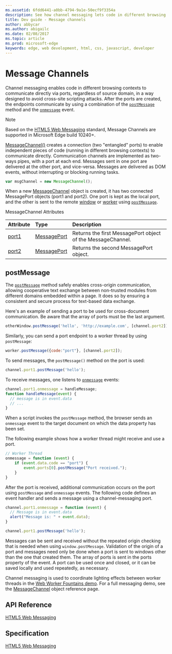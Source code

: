 ```yaml
---
ms.assetid: 6fdd6441-a0bb-4794-9a1e-50ecf9f3354a
description: See how channel messaging lets code in different browsing contexts communicate directly via ports in a way designed to avoid cross-site scripting attacks.
title: Dev guide - Message channels
author: abbycar
ms.author: abigailc
ms.date: 02/08/2017
ms.topic: article
ms.prod: microsoft-edge
keywords: edge, web development, html, css, javascript, developer
---
```


# Message Channels

Channel messaging enables code in different browsing contexts to communicate directly via ports, regardless of source domain, in a way designed to avoid cross-site scripting attacks. After the ports are created, the endpoints communicate by using a combination of the [`postMessage`](https://msdn.microsoft.com/library/jj160614.aspx) method and the [`onmessage`](http://go.microsoft.com/fwlink/p/?LinkID=128221) event.

> [!NOTE]
> Based on the [HTML5 Web Messaging](https://html.spec.whatwg.org/multipage/comms.html#channel-messaging) standard, Message Channels are supported in Microsoft Edge build 10240+.



[MessageChannel()](https://msdn.microsoft.com/library/hh772432.aspx) creates a connection (two "entangled" ports) to enable independent pieces of code (running in different browsing contexts) to communicate directly. Communication channels are implemented as two-ways pipes, with a port at each end. Messages sent in one port are delivered at the other port, and vice-versa. Messages are delivered as DOM events, without interrupting or blocking running tasks.

```Javascript
var msgChannel = new MessageChannel();
```

When a new [MessageChannel](https://msdn.microsoft.com/library/hh772432.aspx) object is created, it has two connected MessagePort objects (port1 and port2). One port is kept as the local port, and the other is sent to the remote [window](https://msdn.microsoft.com/library/ms535873.aspx) or [worker](https://msdn.microsoft.com/library/hh772807.aspx) using [`postMessage`](https://msdn.microsoft.com/library/jj160614.aspx).

MessageChannel Attributes

Attribute | Type | Description
:------------ | :------------- | :-------------
[port1](https://msdn.microsoft.com/library/hh772437.aspx) | [MessagePort](https://msdn.microsoft.com/library/hh772450.aspx) | Returns the first MessagePort object of the MessageChannel.
[port2](https://msdn.microsoft.com/library/hh772440.aspx) | [MessagePort](https://msdn.microsoft.com/library/hh772450.aspx) | Returns the second MessagePort object.

## postMessage

The [`postMessage`](https://msdn.microsoft.com/library/jj160614.aspx) method safely enables cross-origin communication, allowing cooperative text exchange between non-trusted modules from different domains embedded within a page. It does so by ensuring a consistent and secure process for text-based data exchange.

Here's an example of sending a port to be used for cross-document communication. Be aware that the array of ports must be the last argument.

```Javascript
otherWindow.postMessage('hello', 'http://example.com', [channel.port2]);
```
Similarly, you can send a port endpoint to a worker thread by using `postMessage`:

```Javascript
worker.postMessage({code:"port"}, [channel.port2]);
```

To send messages, the `postMessage()` method on the port is used:

```Javascript
channel.port1.postMessage('hello');
```

To receive messages, one listens to [`onmessage`](http://go.microsoft.com/fwlink/p/?LinkID=128221) events:

```Javascript
channel.port1.onmessage = handleMessage;
function handleMessage(event) {
  // message is in event.data
  // ...
}
```
When a script invokes the `postMessage` method, the browser sends an `onmessage` event to the target document on which the data property has been set.

The following example shows how a worker thread might receive and use a port.

```Javascript
// Worker Thread
onmessage = function (event) {
    if (event.data.code == "port") {
        event.ports[0].postMessage("Port received.");
    }
}
```
After the port is received, additional communication occurs on the port using `postMessage` and `onmessage` events. The following code defines an event handler and sends a message using a channel-messaging port.

```Javascript
channel.port1.onmessage = function (event) {
  // Message is in event.data
  alert("Message is: " + event.data);
}

channel.port1.postMessage('hello');
```

Messages can be sent and received without the repeated origin checking that is needed when using `window.postMessage`. Validation of the origin of a port and messages need only be done when a port is sent to windows other than the one that created them. The array of ports is sent in the ports property of the event. A port can be used once and closed, or it can be saved locally and used repeatedly, as necessary.

Channel messaging is used to coordinate lighting effects between worker threads in the [Web Worker Fountains demo](https://testdrive-archive.azurewebsites.net/Graphics/WorkerFountains/Default.html). For a full messaging demo, see the [MessageChannel](http://go.microsoft.com/fwlink/p/?LinkID=233104) object reference page.



## API Reference

[HTML5 Web Messaging](https://msdn.microsoft.com/library/hh781494.aspx)

## Specification

[HTML5 Web Messaging](https://www.w3.org/TR/webmessaging/#channel-messaging)

